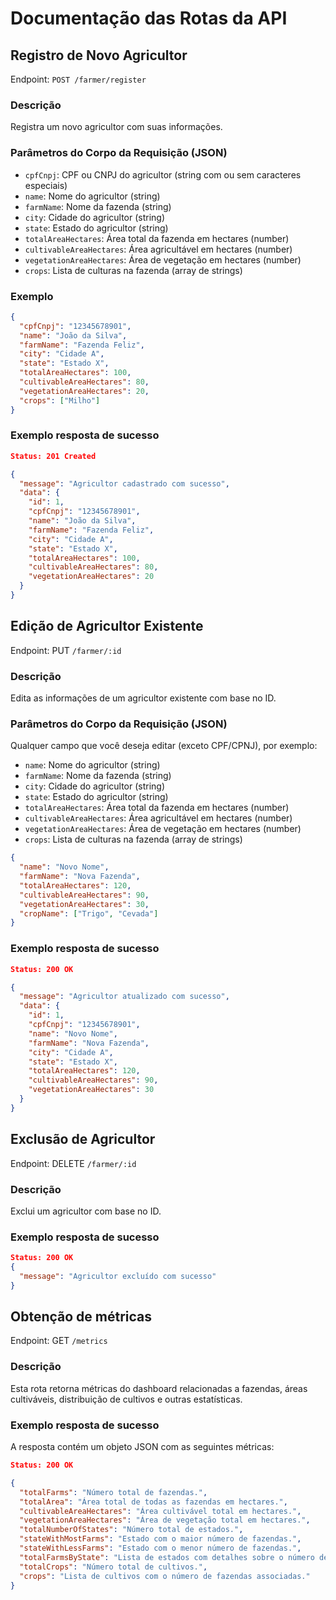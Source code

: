 # Documentação das Rotas da API

## Registro de Novo Agricultor

Endpoint: `POST /farmer/register`

### Descrição
Registra um novo agricultor com suas informações.

### Parâmetros do Corpo da Requisição (JSON)
- `cpfCnpj`: CPF ou CNPJ do agricultor (string com ou sem caracteres especiais)
- `name`: Nome do agricultor (string)
- `farmName`: Nome da fazenda (string)
- `city`: Cidade do agricultor (string)
- `state`: Estado do agricultor (string)
- `totalAreaHectares`: Área total da fazenda em hectares (number)
- `cultivableAreaHectares`: Área agricultável em hectares (number)
- `vegetationAreaHectares`: Área de vegetação em hectares (number)
- `crops`: Lista de culturas na fazenda (array de strings)

### Exemplo
```json
{
  "cpfCnpj": "12345678901",
  "name": "João da Silva",
  "farmName": "Fazenda Feliz",
  "city": "Cidade A",
  "state": "Estado X",
  "totalAreaHectares": 100,
  "cultivableAreaHectares": 80,
  "vegetationAreaHectares": 20,
  "crops": ["Milho"]
}

```

### Exemplo resposta de sucesso

```json
Status: 201 Created 

{
  "message": "Agricultor cadastrado com sucesso",
  "data": {
    "id": 1,
    "cpfCnpj": "12345678901",
    "name": "João da Silva",
    "farmName": "Fazenda Feliz",
    "city": "Cidade A",
    "state": "Estado X",
    "totalAreaHectares": 100,
    "cultivableAreaHectares": 80,
    "vegetationAreaHectares": 20
  }
}

```


## Edição de Agricultor Existente
Endpoint: PUT `/farmer/:id`

### Descrição
Edita as informações de um agricultor existente com base no ID.

### Parâmetros do Corpo da Requisição (JSON)
Qualquer campo que você deseja editar (exceto CPF/CPNJ), por exemplo:

- `name`: Nome do agricultor (string)
- `farmName`: Nome da fazenda (string)
- `city`: Cidade do agricultor (string)
- `state`: Estado do agricultor (string)
- `totalAreaHectares`: Área total da fazenda em hectares (number)
- `cultivableAreaHectares`: Área agricultável em hectares (number)
- `vegetationAreaHectares`: Área de vegetação em hectares (number)
- `crops`: Lista de culturas na fazenda (array de strings)

```json
{
  "name": "Novo Nome",
  "farmName": "Nova Fazenda",
  "totalAreaHectares": 120,
  "cultivableAreaHectares": 90,
  "vegetationAreaHectares": 30,
  "cropName": ["Trigo", "Cevada"]
}
```

### Exemplo resposta de sucesso

```json
Status: 200 OK

{
  "message": "Agricultor atualizado com sucesso",
  "data": {
    "id": 1,
    "cpfCnpj": "12345678901",
    "name": "Novo Nome",
    "farmName": "Nova Fazenda",
    "city": "Cidade A",
    "state": "Estado X",
    "totalAreaHectares": 120,
    "cultivableAreaHectares": 90,
    "vegetationAreaHectares": 30
  }
}

```

## Exclusão de Agricultor
Endpoint: DELETE `/farmer/:id`

### Descrição
Exclui um agricultor com base no ID.

### Exemplo resposta de sucesso
```json
Status: 200 OK
{
  "message": "Agricultor excluído com sucesso"
}

```

## Obtenção de métricas
Endpoint: GET `/metrics`

### Descrição
Esta rota retorna métricas do dashboard relacionadas a fazendas, áreas cultiváveis, distribuição de cultivos e outras estatísticas.

### Exemplo resposta de sucesso
A resposta contém um objeto JSON com as seguintes métricas:
```json
Status: 200 OK

{
  "totalFarms": "Número total de fazendas.",
  "totalArea": "Área total de todas as fazendas em hectares.",
  "cultivableAreaHectares": "Área cultivável total em hectares.",
  "vegetationAreaHectares": "Área de vegetação total em hectares.",
  "totalNumberOfStates": "Número total de estados.",
  "stateWithMostFarms": "Estado com o maior número de fazendas.",
  "stateWithLessFarms": "Estado com o menor número de fazendas.",
  "totalFarmsByState": "Lista de estados com detalhes sobre o número de fazendas e áreas.",
  "totalCrops": "Número total de cultivos.",
  "crops": "Lista de cultivos com o número de fazendas associadas."
}

```










